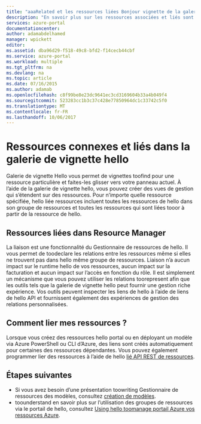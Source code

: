 ```yaml
---
title: "aaaRelated et les ressources liées Bonjour vignette de la galerie"
description: "En savoir plus sur les ressources associées et liés sont affichent dans la galerie de vignette hello du portail Azure en version préliminaire de hello."
services: azure-portal
documentationcenter: 
author: adamabdelhamed
manager: wpickett
editor: 
ms.assetid: dba96d29-f518-49c8-bfd2-f14cecb44cbf
ms.service: azure-portal
ms.workload: multiple
ms.tgt_pltfrm: na
ms.devlang: na
ms.topic: article
ms.date: 07/16/2015
ms.author: adamab
ms.openlocfilehash: c8f99be8e23dc9641ec3cd3169604b33a4b049f4
ms.sourcegitcommit: 523283cc1b3c37c428e77850964dc1c33742c5f0
ms.translationtype: MT
ms.contentlocale: fr-FR
ms.lasthandoff: 10/06/2017
---
```

# <a name="related-and-linked-resources-in-hello-tile-gallery"></a>Ressources connexes et liés dans la galerie de vignette hello
Galerie de vignette Hello vous permet de vignettes toofind pour une ressource particulière et faites-les glisser vers votre panneau actuel. À l’aide de la galerie de vignette hello, vous pouvez créer des vues de gestion qui s’étendent sur des ressources. Pour n’importe quelle ressource spécifiée, hello liée ressources incluent toutes les ressources de hello dans son groupe de ressources et toutes les ressources qui sont liées tooor à partir de la ressource de hello.

## <a name="linked-resources-in-resource-manager"></a>Ressources liées dans Resource Manager
La liaison est une fonctionnalité du Gestionnaire de ressources de hello.  Il vous permet de toodeclare les relations entre les ressources même si elles ne trouvent pas dans hello même groupe de ressources. Liaison n’a aucun impact sur le runtime hello de vos ressources, aucun impact sur la facturation et aucun impact sur l’accès en fonction du rôle.  Il est simplement un mécanisme que vous pouvez utiliser les relations toorepresent afin que les outils tels que la galerie de vignette hello peut fournir une gestion riche expérience.  Vos outils peuvent inspecter les liens de hello à l’aide de liens de hello API et fournissent également des expériences de gestion des relations personnalisées. 

## <a name="how-do-i-link-my-resources"></a>Comment lier mes ressources ?
Lorsque vous créez des ressources hello portal ou en déployant un modèle via Azure PowerShell ou CLI d’Azure, des liens sont créés automatiquement pour certaines des ressources dépendantes. Vous pouvez également programmer lier des ressources à l’aide de hello [lié API REST de ressources](/rest/api/resources/resourcelinks).

## <a name="next-steps"></a>Étapes suivantes
* Si vous avez besoin d’une présentation toowriting Gestionnaire de ressources des modèles, consultez [création de modèles](../azure-resource-manager/resource-group-authoring-templates.md).
* toounderstand en savoir plus sur l’utilisation des groupes de ressources via le portail de hello, consultez [Using hello toomanage portail Azure vos ressources Azure](../azure-resource-manager/resource-group-portal.md).

